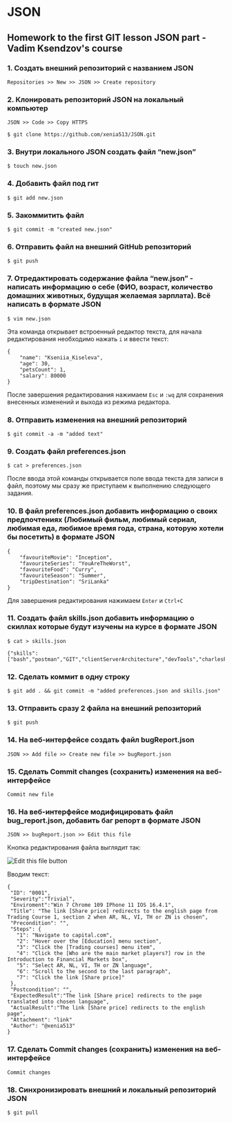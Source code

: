# JSON

## Homework to the first GIT lesson JSON part - Vadim Ksendzov's course

### 1. Создать внешний репозиторий c названием JSON

    Repositories >> New >> JSON >> Create repository 

### 2. Клонировать репозиторий JSON на локальный компьютер

    JSON >> Code >> Copy HTTPS

    $ git clone https://github.com/xenia513/JSON.git

### 3. Внутри локального JSON создать файл “new.json”

    $ touch new.json

### 4. Добавить файл под гит

    $ git add new.json

### 5. Закоммитить файл

    $ git commit -m "created new.json"

### 6. Отправить файл на внешний GitHub репозиторий

    $ git push

### 7. Отредактировать содержание файла “new.json” - написать информацию о себе (ФИО, возраст, количество домашних животных, будущая желаемая зарплата). Всё написать в формате JSON

    $ vim new.json

Эта команда открывает встроенный редактор текста, для начала редактирования необходимо нажать `i` и ввести текст:
    
    {
    	"name": "Kseniia_Kiseleva",
    	"age": 30,
    	"petsCount": 1,
    	"salary": 80000
    }

После завершения редактирования нажимаем `Esc` и `:wq` для сохранения внесенных изменений и выхода из режима редактора.

### 8. Отправить изменения на внешний репозиторий

    $ git commit -a -m "added text"

### 9. Создать файл preferences.json

    $ cat > preferences.json
    
После ввода этой команды открывается поле ввода текста для записи в файл, поэтому мы сразу же приступаем к выполнению следующего задания.

### 10. В файл preferences.json добавить информацию о своих предпочтениях (Любимый фильм, любимый сериал, любимая еда, любимое время года, стрaна, которую хотели бы посетить) в формате JSON

    {
    	"favouriteMovie": "Inception",
    	"favouriteSeries": "YouAreTheWorst",
    	"favouriteFood": "Curry",
    	"favouriteSeason": "Summer",
    	"tripDestination": "SriLanka"
    }

Для завершения редактирования нажимаем `Enter` и `Ctrl+C`

### 11. Создать файл skills.json добавить информацию о скиллах которые будут изучены на курсе в формате JSON

    $ cat > skills.json

    {"skills": ["bash","postman","GIT","clientServerArchitecture","devTools","charlesProxy","fiddler","andriodStudio"]}

### 12. Сделать коммит в одну строку

    $ git add . && git commit -m "added preferences.json and skills.json"

### 13. Отправить сразу 2 файла на внешний репозиторий

    $ git push

### 14. На веб-интерфейсе создать файл bugReport.json

    JSON >> Add file >> Create new file >> bugReport.json

### 15. Сделать Commit changes (сохранить) изменения на веб-интерфейсе

    Commit new file 

### 16. На веб-интерфейсе модифицировать файл bug_report.json, добавить баг репорт в формате JSON

    JSON >> bugReport.json >> Edit this file

Кнопка редактирования файла выглядит так:

![Edit this file button](https://docs.github.com/assets/cb-47677/mw-1440/images/help/repository/edit-file-edit-button.webp)

Вводим текст: 

    {
     "ID": "0001",
     "Severity":"Trivial",
     "Enviroment":"Win 7 Chrome 109 IPhone 11 IOS 16.4.1",
     "Title": "The link [Share price] redirects to the english page from Trading Course 1, section 2 when AR, NL, VI, TH or ZN is chosen",
     "Precondition": "",
     "Steps": {
       "1": "Navigate to capital.com",
       "2": "Hover over the [Education] menu section",
       "3": "Click the [Trading сourses] menu item",
       "4": "Click the [Who are the main market players?] row in the Introduction to Financial Markets box",
       "5": "Select AR, NL, VI, TH or ZN language",
       "6": "Scroll to the second to the last paragraph",
       "7": "Click the link [Share price]"
     },
     "Postcondition": "",
     "ExpectedResult":"The link [Share price] redirects to the page translated into chosen language",
     "ActualResult":"The link [Share price] redirects to the english page",
     "Attachment": "link"
     "Author": "@xenia513"
    }

### 17. Сделать Commit changes (сохранить) изменения на веб-интерфейсе

    Commit changes

### 18. Синхронизировать внешний и локальный репозиторий JSON

    $ git pull
